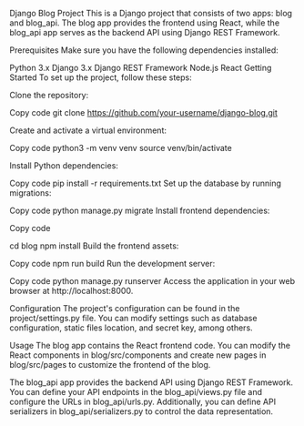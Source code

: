 Django Blog Project
This is a Django project that consists of two apps: blog and blog_api. The blog app provides the frontend using React, while the blog_api app serves as the backend API using Django REST Framework.

Prerequisites
Make sure you have the following dependencies installed:

Python 3.x
Django 3.x
Django REST Framework
Node.js
React
Getting Started
To set up the project, follow these steps:

Clone the repository:


Copy code
git clone https://github.com/your-username/django-blog.git

Create and activate a virtual environment:

Copy code
python3 -m venv venv
source venv/bin/activate

Install Python dependencies:

Copy code
pip install -r requirements.txt
Set up the database by running migrations:

Copy code
python manage.py migrate
Install frontend dependencies:

Copy code

cd blog
npm install
Build the frontend assets:

Copy code
npm run build
Run the development server:


Copy code
python manage.py runserver
Access the application in your web browser at http://localhost:8000.

Configuration
The project's configuration can be found in the project/settings.py file. You can modify settings such as database configuration, static files location, and secret key, among others.

Usage
The blog app contains the React frontend code. You can modify the React components in blog/src/components and create new pages in blog/src/pages to customize the frontend of the blog.

The blog_api app provides the backend API using Django REST Framework. You can define your API endpoints in the blog_api/views.py file and configure the URLs in blog_api/urls.py. Additionally, you can define API serializers in blog_api/serializers.py to control the data representation.